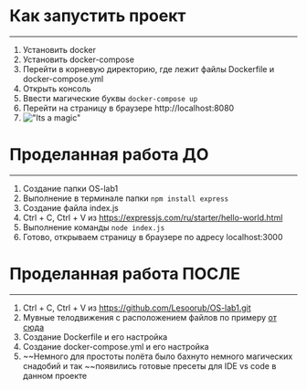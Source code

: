 # Как запустить проект
---------------------
1. Установить docker
2. Установить docker-compose
3. Перейти в корневую директорию, где лежит файлы Dockerfile и docker-compose.yml
4. Открыть консоль
5. Ввести магические буквы `docker-compose up`
6. Перейти на страницу в браузере http://localhost:8080
7. !["Its a magic"](https://static.tildacdn.com/tild3633-6633-4637-b038-643034363038/image1.png "Its a magic")
# Проделанная работа ДО
---------------------
1. Создание папки OS-lab1
2. Выполнение в терминале папки `npm install express`
3. Создание файла index.js
4. Ctrl + C, Ctrl + V из https://expressjs.com/ru/starter/hello-world.html
5. Выполнение команды `node index.js`
6. Готово, открываем страницу в браузере по адресу localhost:3000
# Проделанная работа ПОСЛЕ
---------------------
1. Ctrl + C, Ctrl + V из https://github.com/Lesoorub/OS-lab1.git
2. Мувные телодвижения с расположением файлов по примеру [от сюда](https://nodejsdev.ru/doc/app-structure/)
3. Создание Dockerfile и его настройка
4. Создание docker-compose.yml и его настройка
5. ~~Немного для простоты полёта было бахнуто немного магических снадобий и так ~~появились готовые пресеты для IDE vs code в данном проекте
